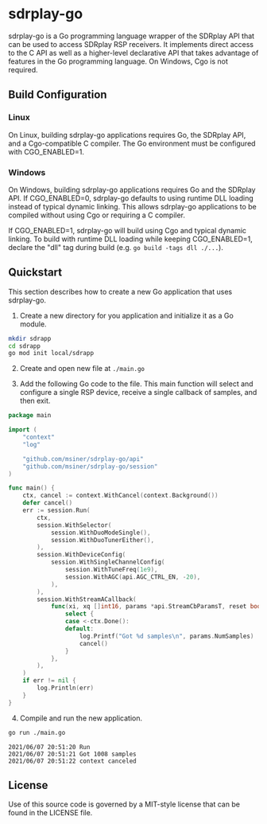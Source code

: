 # sdrplay-go

sdrplay-go is a Go programming language wrapper of the SDRplay API that can be
used to access SDRplay RSP receivers. It implements direct access to the C API
as well as a higher-level declarative API that takes advantage of features in
the Go programming language. On Windows, Cgo is not required.

## Build Configuration

### Linux
On Linux, building sdrplay-go applications requires Go, the SDRplay API, and
a Cgo-compatible C compiler. The Go environment must be configured with CGO_ENABLED=1.

### Windows
On Windows, building sdrplay-go applications requires Go and the SDRplay API.
If CGO_ENABLED=0, sdrplay-go defaults to using runtime DLL loading instead of
typical dynamic linking. This allows sdrplay-go applications to be compiled without
using Cgo or requiring a C compiler.

If CGO_ENABLED=1, sdrplay-go will build using Cgo and typical dynamic linking. To
build with runtime DLL loading while keeping CGO_ENABLED=1, declare the "dll" tag
during build (e.g. ```go build -tags dll ./...```).

## Quickstart

This section describes how to create a new Go application that uses
sdrplay-go.

1. Create a new directory for you application and initialize it as
a Go module.
```sh
mkdir sdrapp
cd sdrapp
go mod init local/sdrapp
```

2. Create and open new file at ```./main.go```

3. Add the following Go code to the file. This main function will
select and configure a single RSP device, receive a single callback
of samples, and then exit. 
```go
package main

import (
	"context"
	"log"

	"github.com/msiner/sdrplay-go/api"
	"github.com/msiner/sdrplay-go/session"
)

func main() {
	ctx, cancel := context.WithCancel(context.Background())
	defer cancel()
	err := session.Run(
		ctx,
		session.WithSelector(
			session.WithDuoModeSingle(),
			session.WithDuoTunerEither(),
		),
		session.WithDeviceConfig(
			session.WithSingleChannelConfig(
				session.WithTuneFreq(1e9),
				session.WithAGC(api.AGC_CTRL_EN, -20),
			),
		),
		session.WithStreamACallback(
			func(xi, xq []int16, params *api.StreamCbParamsT, reset bool) {
				select {
				case <-ctx.Done():
				default:
					log.Printf("Got %d samples\n", params.NumSamples)
					cancel()
				}
			},
		),
	)
	if err != nil {
		log.Println(err)
	}
}
```

4. Compile and run the new application.
```sh
go run ./main.go
```
```
2021/06/07 20:51:20 Run
2021/06/07 20:51:21 Got 1008 samples
2021/06/07 20:51:22 context canceled
```

## License

Use of this source code is governed by a MIT-style license that can be
found in the LICENSE file.
